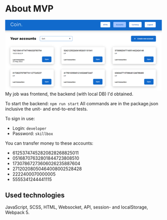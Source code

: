 # About MVP
![](https://github.com/anoetzel/mvp/raw/main/coin.bmp)
My job was frontend, the backend (with local DB) I'd obtained.

To start the backend: `npm run start`
All commands are in the package.json inclusive the unit- and end-to-end tests.

To sign in use:
* Login: `developer`
* Password: `skillbox`

You can transfer money to these accounts:
- 61253747452820828268825011
- 05168707632801844723808510
- 17307867273606026235887604
- 27120208050464008002528428
- 2222400070000005
- 5555341244441115

## Used technologies
JavaScript, SCSS, HTML, Websocket, API, session- and localStorage, Webpack 5.




